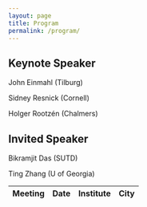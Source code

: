 ```yaml
---
layout: page
title: Program
permalink: /program/
---
```

<table>
<thead>
<th>Meeting</th>
<th>Date</th>
<th>Institute</th>
<th>City</th>
</thead>

## Keynote Speaker
<p>John Einmahl (Tilburg)</p>
<p>Sidney Resnick (Cornell)</p>
<p>Holger Rootzén (Chalmers)</p>

## Invited Speaker
<p>Bikramjit Das (SUTD)</p>
<p>Ting Zhang (U of Georgia)</p>
